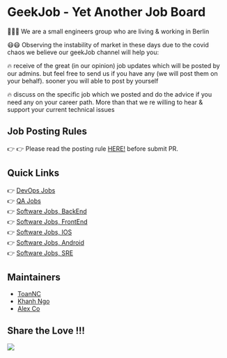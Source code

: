 # GeekJob - Yet Another Job Board  

:muscle::muscle::muscle: We are a small engineers group who are living & working in Berlin  

:mask::mask: Observing the instability of market in these days due to the covid chaos we believe our geekJob channel will help you:  

:fire: receive of the great (in our opinion) job updates which will be posted by our admins. but feel free to send us if you have any (we will post them on your behalf). sooner you will able to post by yourself  

:fire: discuss on the specific job which we posted and do the advice if you need any on your career path. More than that we re willing to hear & support your current technical issues  

## Job Posting Rules  

:point_right: :point_right: Please read the posting rule [HERE!](POSTING-RULES.md) before submit PR.  

## Quick Links

:point_right: [DevOps Jobs](DevOps/README.md)  
:point_right: [QA Jobs](QA-Engineer/README.md)  
:point_right: [Software Jobs, BackEnd](Software-Engineer-BackEnd/README.md)  
:point_right: [Software Jobs, FrontEnd](Software-Engineer-FrontEnd/README.md)  
:point_right: [Software Jobs, IOS](Software-Engineer-IOS/README.md)  
:point_right: [Software Jobs, Android](Software-Engineer-Android/README.md)  
:point_right: [Software Jobs, SRE](SRE/README.md)  

## Maintainers  

* [ToanNC](https://github.com/vn-patriot)
* [Khanh Ngo](https://github.com/ngoduykhanh)
* [Alex Co](https://github.com/onimsha)

## Share the Love !!!  

![](https://media.giphy.com/media/26FLdmIp6wJr91JAI/giphy.gif)  